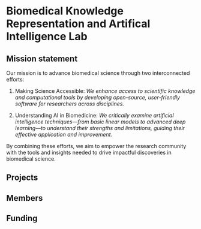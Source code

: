 # Biomedical Knowledge Representation and Artifical Intelligence Lab

## Mission statement

Our mission is to advance biomedical science through two interconnected efforts:

1. Making Science Accessible: *We enhance access to scientific knowledge and
computational tools by developing open-source, user-friendly software for
researchers across disciplines.*

2. Understanding AI in Biomedicine: *We critically examine artificial
intelligence techniques—from basic linear models to advanced deep learning—to
understand their strengths and limitations, guiding their effective application
and improvement.*

By combining these efforts, we aim to empower the research community with the
tools and insights needed to drive impactful discoveries in biomedical science.

## Projects

## Members

## Funding

<!--

**Here are some ideas to get you started:**

🙋‍♀️ A short introduction - what is your organization all about?
🌈 Contribution guidelines - how can the community get involved?
👩‍💻 Useful resources - where can the community find your docs? Is there anything else the community should know?
🍿 Fun facts - what does your team eat for breakfast?
🧙 Remember, you can do mighty things with the power of [Markdown](https://docs.github.com/github/writing-on-github/getting-started-with-writing-and-formatting-on-github/basic-writing-and-formatting-syntax)
-->
